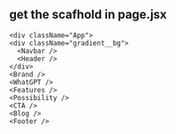 ## get the scafhold in page.jsx

    <div className="App">
    <div className="gradient__bg">
      <Navbar />
      <Header />
    </div>
    <Brand />
    <WhatGPT />
    <Features />
    <Possibility />
    <CTA />
    <Blog />
    <Footer />
  </div>

